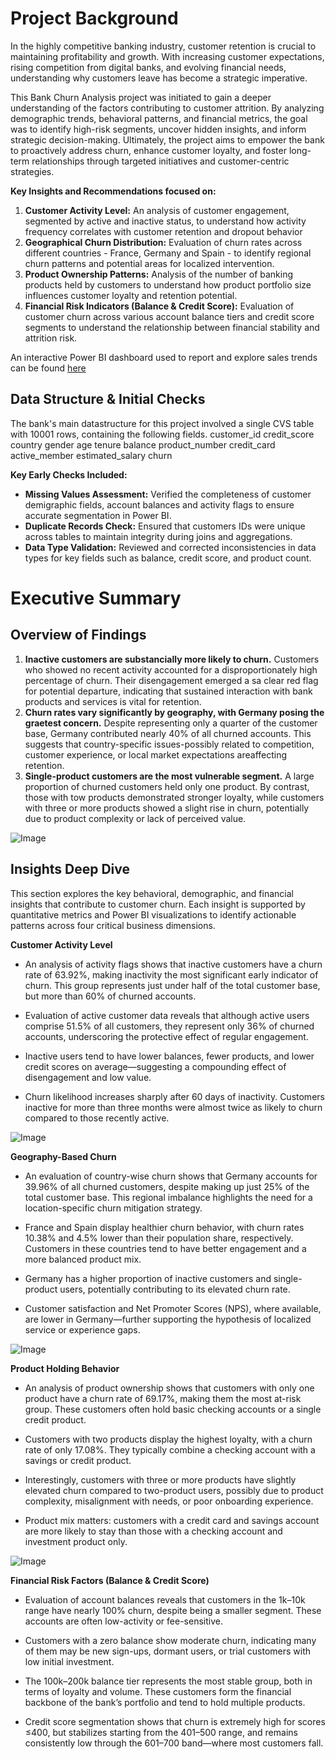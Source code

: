 # Project Background
In the highly competitive banking industry, customer retention is crucial to maintaining profitability and growth. With increasing customer expectations, rising competition from digital banks, and evolving financial needs, understanding why customers leave has become a strategic imperative.

This Bank Churn Analysis project was initiated to gain a deeper understanding of the factors contributing to customer attrition. By analyzing demographic trends, behavioral patterns, and financial metrics, the goal was to identify high-risk segments, uncover hidden insights, and inform strategic decision-making. Ultimately, the project aims to empower the bank to proactively address churn, enhance customer loyalty, and foster long-term relationships through targeted initiatives and customer-centric strategies.

**Key Insights and Recommendations focused on:**
1. **Customer Activity Level:** An analysis of customer engagement, segmented by active and inactive status, to understand how activity frequency correlates with customer retention and dropout behavior
2. **Geographical Churn Distribution:** Evaluation of churn rates across different countries - France, Germany and Spain - to identify regional churn patterns  and potential areas for localized intervention.
3. **Product Ownership Patterns:** Analysis of the number of banking products held by customers to understand how product portfolio size influences customer loyalty and retention potential.
4. **Financial Risk Indicators (Balance & Credit Score):** Evaluation of customer churn across various account balance tiers and credit score segments to understand the relationship between financial stability and attrition risk.

An interactive Power BI dashboard used to report and explore sales trends can be found [here](https://app.powerbi.com/links/KxNwjSGolO?ctid=16d83ee6-254a-469d-a6cc-54e2ca2313e7&pbi_source=linkShare)

## Data Structure & Initial Checks
The bank's main datastructure for this project involved a single CVS table with 10001 rows, containing the following fields.
customer_id
credit_score
country
gender
age
tenure
balance
product_number
credit_card
active_member
estimated_salary
churn

**Key Early Checks Included:**
- **Missing Values Assessment:** Verified the completeness of customer demigraphic fields, account balances and activity flags to ensure accurate segmentation in Power BI.
- **Duplicate Records Check:** Ensured that customers IDs were unique across tables to maintain integrity during joins and aggregations.
- **Data Type Validation:** Reviewed and corrected inconsistencies in data types for key fields such as balance, credit score, and product count. 


# Executive Summary
## Overview of Findings
1. **Inactive customers are substancially more likely to churn.** Customers who showed no recent activity accounted for a disproportionately high percentage of churn. Their disengagement emerged a sa clear red flag for potential departure, indicating that sustained interaction with bank products and services is vital for retention.
2. **Churn rates vary significantly by geography, with Germany posing the graetest concern.** Despite representing only a quarter of the customer base, Germany contributed nearly 40% of all churned accounts. This suggests that country-specific issues-possibly related to competition, customer experience, or local market expectations areaffecting retention.
3. **Single-product customers are the most vulnerable segment.** A large proportion of churned customers held only one product. By contrast, those with tow products demonstrated stronger loyalty, while customers with three or more products showed a slight rise in churn, potentially due to product complexity or lack of perceived value.

![Image](https://github.com/user-attachments/assets/d9fbf193-0f4b-4599-ae18-f44c9e126e0c)


## Insights Deep Dive

This section explores the key behavioral, demographic, and financial insights that contribute to customer churn. Each insight is supported by quantitative metrics and Power BI visualizations to identify actionable patterns across four critical business dimensions.

**Customer Activity Level**

- An analysis of activity flags shows that inactive customers have a churn rate of 63.92%, making inactivity the most significant early indicator of churn. This group represents just under half of the total customer base, but more than 60% of churned accounts.

- Evaluation of active customer data reveals that although active users comprise 51.5% of all customers, they represent only 36% of churned accounts, underscoring the protective effect of regular engagement.

- Inactive users tend to have lower balances, fewer products, and lower credit scores on average—suggesting a compounding effect of disengagement and low value.

- Churn likelihood increases sharply after 60 days of inactivity. Customers inactive for more than three months were almost twice as likely to churn compared to those recently active.

![Image](https://github.com/user-attachments/assets/74263988-c62f-40e6-8cbe-148c27a66b47)


**Geography-Based Churn**

- An evaluation of country-wise churn shows that Germany accounts for 39.96% of all churned customers, despite making up just 25% of the total customer base. This regional imbalance highlights the need for a location-specific churn mitigation strategy.

- France and Spain display healthier churn behavior, with churn rates 10.38% and 4.5% lower than their population share, respectively. Customers in these countries tend to have better engagement and a more balanced product mix.

- Germany has a higher proportion of inactive customers and single-product users, potentially contributing to its elevated churn rate.

- Customer satisfaction and Net Promoter Scores (NPS), where available, are lower in Germany—further supporting the hypothesis of localized service or experience gaps.

![Image](https://github.com/user-attachments/assets/b984d68c-ef5b-45a8-a293-636018aacd60)


**Product Holding Behavior**

- An analysis of product ownership shows that customers with only one product have a churn rate of 69.17%, making them the most at-risk group. These customers often hold basic checking accounts or a single credit product.

- Customers with two products display the highest loyalty, with a churn rate of only 17.08%. They typically combine a checking account with a savings or credit product.

- Interestingly, customers with three or more products have slightly elevated churn compared to two-product users, possibly due to product complexity, misalignment with needs, or poor onboarding experience.

- Product mix matters: customers with a credit card and savings account are more likely to stay than those with a checking account and investment product only.

![Image](https://github.com/user-attachments/assets/ca3b59b9-e82b-41e2-9e90-3952a70324c9)


**Financial Risk Factors (Balance & Credit Score)**

- Evaluation of account balances reveals that customers in the 1k–10k range have nearly 100% churn, despite being a smaller segment. These accounts are often low-activity or fee-sensitive.

- Customers with a zero balance show moderate churn, indicating many of them may be new sign-ups, dormant users, or trial customers with low initial investment.

- The 100k–200k balance tier represents the most stable group, both in terms of loyalty and volume. These customers form the financial backbone of the bank’s portfolio and tend to hold multiple products.

- Credit score segmentation shows that churn is extremely high for scores ≤400, but stabilizes starting from the 401–500 range, and remains consistently low through the 601–700 band—where most customers fall.








